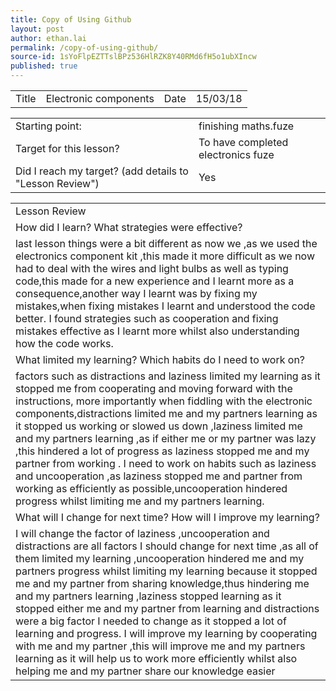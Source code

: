 ```yaml
---
title: Copy of Using Github
layout: post
author: ethan.lai
permalink: /copy-of-using-github/
source-id: 1sYoFlpEZTTslBPz536HlRZK8Y40RMd6fH5o1ubXIncw
published: true
---
```

<table>
  <tr>
    <td>Title</td>
    <td>Electronic components</td>
    <td>Date</td>
    <td>15/03/18</td>
  </tr>
</table>


<table>
  <tr>
    <td>Starting point:</td>
    <td>finishing maths.fuze</td>
  </tr>
  <tr>
    <td>Target for this lesson?</td>
    <td>To have completed electronics fuze</td>
  </tr>
  <tr>
    <td>Did I reach my target? 
(add details to "Lesson Review")</td>
    <td> Yes </td>
  </tr>
</table>


<table>
  <tr>
    <td>Lesson Review</td>
  </tr>
  <tr>
    <td>How did I learn? What strategies were effective? </td>
  </tr>
  <tr>
    <td>last lesson things were a bit different as now we ,as we used the electronics component kit ,this made it more  difficult as we now had to deal with the wires and light bulbs as well as typing code,this made for a new experience and I learnt more as a consequence,another way I learnt was by fixing my mistakes,when fixing mistakes I learnt and understood the code better.
I found strategies such as cooperation and fixing mistakes effective as I learnt more whilst also understanding how the code works.</td>
  </tr>
  <tr>
    <td>What limited my learning? Which habits do I need to work on? </td>
  </tr>
  <tr>
    <td>factors such as distractions and laziness limited my learning as it stopped me from cooperating and moving forward with the instructions, more importantly when fiddling with the electronic components,distractions limited me and my partners learning as it stopped us working or slowed us down ,laziness limited me and my partners learning ,as if either me or my partner was lazy ,this hindered a lot of progress as laziness stopped me and my partner from working .
I need to work on habits such as laziness and uncooperation ,as laziness stopped me and partner from working as efficiently as possible,uncooperation hindered progress whilst limiting me and my partners learning.</td>
  </tr>
  <tr>
    <td>What will I change for next time? How will I improve my learning?</td>
  </tr>
  <tr>
    <td>I will change the factor of laziness ,uncooperation and distractions are all factors I should change for next time ,as all of them limited my learning ,uncooperation hindered me and my partners progress whilst limiting my learning because it stopped me and my partner from sharing knowledge,thus hindering me and my partners learning ,laziness stopped learning as it stopped either me and my partner from learning and distractions were a big factor I needed to change as it stopped a lot of learning and progress.
I will improve my learning by cooperating with me and my partner ,this will improve me and my partners learning as it will help us to work more efficiently whilst also helping me and my partner share our knowledge easier</td>
  </tr>
</table>


